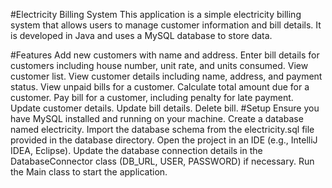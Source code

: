 #Electricity Billing System
This application is a simple electricity billing system that allows users to manage customer information and bill details. It is developed in Java and uses a MySQL database to store data.

#Features
Add new customers with name and address.
Enter bill details for customers including house number, unit rate, and units consumed.
View customer list.
View customer details including name, address, and payment status.
View unpaid bills for a customer.
Calculate total amount due for a customer.
Pay bill for a customer, including penalty for late payment.
Update customer details.
Update bill details.
Delete bill.
#Setup
Ensure you have MySQL installed and running on your machine.
Create a database named electricity.
Import the database schema from the electricity.sql file provided in the database directory.
Open the project in an IDE (e.g., IntelliJ IDEA, Eclipse).
Update the database connection details in the DatabaseConnector class (DB_URL, USER, PASSWORD) if necessary.
Run the Main class to start the application.
